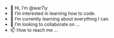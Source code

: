 - 👋 Hi, I’m @war7iy
- 👀 I’m interested in learning how to code.
- 🌱 I’m currently learning about everything I can.
- 💞️ I’m looking to collaborate on ...
- 📫 How to reach me ...

<!---
war7iy/war7iy is a ✨ special ✨ repository because its `README.md` (this file) appears on your GitHub profile.
You can click the Preview link to take a look at your changes.
--->
